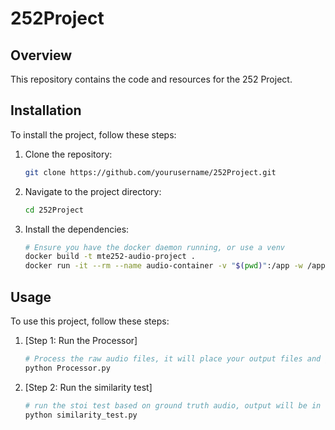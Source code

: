 # 252Project

## Overview

This repository contains the code and resources for the 252 Project.

## Installation

To install the project, follow these steps:

1. Clone the repository:
   ```sh
   git clone https://github.com/yourusername/252Project.git
   ```
2. Navigate to the project directory:
   ```sh
   cd 252Project
   ```
3. Install the dependencies:

   ```sh
   # Ensure you have the docker daemon running, or use a venv
   docker build -t mte252-audio-project .
   docker run -it --rm --name audio-container -v "$(pwd)":/app -w /app mte252-audio-project
   ```

## Usage

To use this project, follow these steps:

1. [Step 1: Run the Processor]
   ```sh
   # Process the raw audio files, it will place your output files and graphs in the output folder
   python Processor.py
   ```
2. [Step 2: Run the similarity test]
   ```sh
   # run the stoi test based on ground truth audio, output will be in stoi_metrics.txt
   python similarity_test.py
   ```
